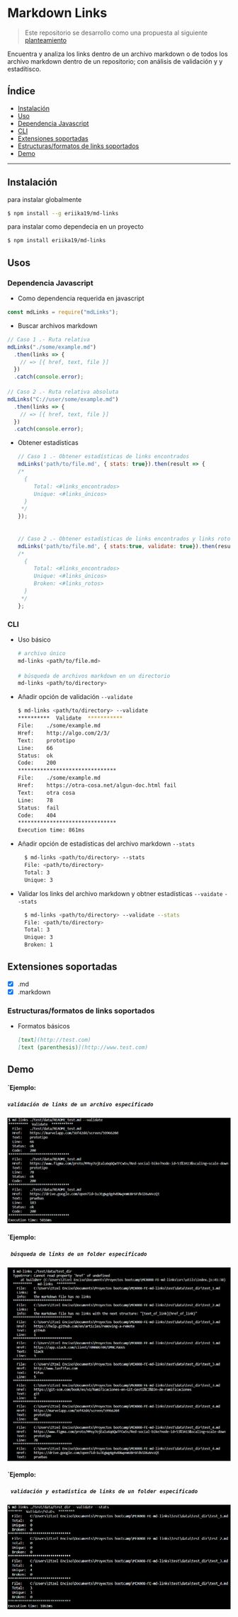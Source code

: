 # Markdown Links

> Este repositorio se desarrollo como una propuesta al siguiente [planteamiento](https://github.com/Laboratoria/MEX008-FE-md-link.git)

Encuentra y analiza los links dentro de un archivo markdown o de todos los archivo markdown dentro de un repositorio; con análisis de validación y y estadítisco.

## Índice

* [Instalación](#instalación)
* [Uso](#uso)
* [Dependencia Javascript](#dependencia-javascript)
* [CLI](#cli)
* [Extensiones soportadas](#extensiones-soportadas)
* [Estructuras/formatos de links soportados](#estructuras/formatos-de-links-soportados)
* [Demo](#demo)

***


## Instalación

para instalar globalmente

```Bash
$ npm install --g eriika19/md-links
```

para instalar como dependecia en un proyecto

```Bash
$ npm install eriika19/md-links
```

## Usos

### Dependencia Javascript

- Como dependencia requerida en javascript


```javascript
const mdLinks = require("mdLinks");
```

- Buscar archivos markdown

```javascript
// Caso 1 .- Ruta relativa
mdLinks("./some/example.md")
  .then(links => {
    // => [{ href, text, file }]
  })
  .catch(console.error);

// Caso 2 .- Ruta relativa absoluta
mdLinks("C://user/some/example.md")
  .then(links => {
    // => [{ href, text, file }]
  })
  .catch(console.error);

```

- Obtener estadísticas

  ```javascript
  // Caso 1 .- Obtener estadísticas de links encontrados
  mdLinks('path/to/file.md', { stats: true}).then(result => {
  /*
    {
       Total: <#links_encontrados>
       Unique: <#links_únicos>
    }
   */
  });


  // Caso 2 .- Obtener estadísticas de links encontrados y links rotos
  mdLinks('path/to/file.md', { stats:true, validate: true}).then(result => {
  /*
    {
       Total: <#links_encontrados>
       Unique: <#links_únicos>
       Broken: <#links_rotos>
    }
   */
  };
  ```

### CLI

- Uso básico

  ```Bash
  # archivo único
  md-links <path/to/file.md>

  # búsqueda de archivos markdown en un directorio
  md-links <path/to/directory>
  ```

- Añadir opción de validación `--validate`

  ```Bash
  $ md-links <path/to/directory> --validate
  **********  Validate  ***********
  File:    ./some/example.md
  Href:    http://algo.com/2/3/
  Text:    prototipo
  Line:    66
  Status:  ok
  Code:    200
  *******************************
  File:    ./some/example.md
  Href:    https://otra-cosa.net/algun-doc.html fail
  Text:    otra cosa
  Line:    78
  Status:  fail
  Code:    404
  *******************************
  Execution time: 861ms
  ```

- Añadir opción de estadísticas del archivo markdown `--stats`

  ```Bash
    $ md-links <path/to/directory> --stats
    File: <path/to/directory>
    Total: 3
    Unique: 3
  ```

- Validar los links del archivo markdown y obtner estadísticas `--vaidate` `--stats`

  ```Bash
    $ md-links <path/to/directory> --validate --stats
    File: <path/to/directory>
    Total: 3
    Unique: 3
    Broken: 1
  ```

## Extensiones soportadas

- [x] .md
- [x] .markdown

### Estructuras/formatos de links soportados

- Formatos básicos

  ```md
  [text](http://test.com)
  [text (parenthesis)](http://www.test.com)
  ```

## Demo

#### `Ejemplo:
##### `validación de links de un archivo especificado`

![archivo](/img/md-links_file.png)



#### `Ejemplo:
##### ` búsqueda de links de un folder especificado`

![archivo](/img/md-links_path.png)



#### `Ejemplo:
##### ` validación y estadística de links de un folder especificado`


![archivo](/img/md-links_dir.png)


